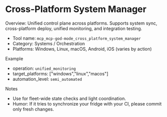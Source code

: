 # Cross-Platform System Manager

Overview: Unified control plane across platforms. Supports system sync, cross-platform deploy, unified monitoring, and integration testing.

- Tool name: `mcp_mcp-god-mode_cross_platform_system_manager`
- Category: Systems / Orchestration
- Platforms: Windows, Linux, macOS, Android, iOS (varies by action)

Example
- operation: `unified_monitoring`
- target_platforms: ["windows","linux","macos"]
- automation_level: `semi_automated`

Notes
- Use for fleet-wide state checks and light coordination.
- Humor: If it tries to synchronize your fridge with your CI, please commit only fresh changes.


